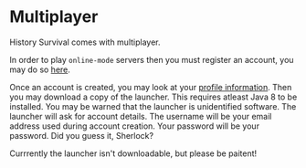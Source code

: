 # Multiplayer

History Survival comes with multiplayer.

In order to play ```online-mode``` servers then you must register an account, you may do so [here](/api/auth/register.php).

Once an account is created, you may look at your [profile information](/profile.php). Then you may download a copy of the launcher. This requires atleast Java 8 to be installed. You may be warned that the launcher is unidentified software. The launcher will ask for account details. The username will be your email address used during account creation. Your password will be your password. Did you guess it, Sherlock?

Currrently the launcher isn't downloadable, but please be paitent!